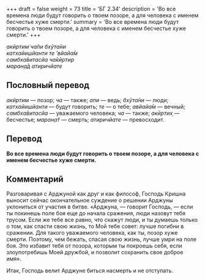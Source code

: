 +++
draft = false
weight = 73
title = 'БГ 2.34'
description = 'Во все времена люди будут говорить о твоем позоре, а для человека с именем бесчестье хуже смерти.'
summary = 'Во все времена люди будут говорить о твоем позоре, а для человека с именем бесчестье хуже смерти.'
+++

_акӣртим̇ ча̄пи бхӯта̄ни  
катхайишйанти те ’вйайа̄м  
самбха̄витасйа ча̄кӣртир  
маран̣а̄д атиричйате_

## Пословный перевод

_акӣртим_ — позор; _ча_ — также; _апи_ — ведь; _бхӯта̄ни_ — люди; _катхайишйанти_ — будут говорить; _те_ — о тебе; _авйайа̄м_ — вечный; _самбха̄витасйа_ — уважаемого человека; _ча_ — также; _акӣртих̣_ — бесчестье; _маран̣а̄т_ — смерть; _атиричйате_ — превосходит.

## Перевод

**Во все времена люди будут говорить о твоем позоре, а для человека с именем бесчестье хуже смерти.**

## Комментарий

Разговаривая с Арджуной как друг и как философ, Господь Кришна выносит сейчас окончательное суждение о решении Арджуны уклониться от участия в битве. «Арджуна, — говорит Господь, — если ты покинешь поле боя еще до начала сражения, люди назовут тебя трусом. Если же тебе все равно, что скажут люди, и ты думаешь только о том, как спасти свою жизнь, то Мой тебе совет: лучше погибни в сражении. Для такого уважаемого человека, как ты, позор хуже смерти. Поэтому, чем бежать, спасая свою жизнь, лучше умри на поле боя. Это избавит тебя от позора, которым ты покроешь себя, если злоупотребишь Моей дружбой, и позволит сохранить свое доброе имя».

Итак, Господь велит Арджуне биться насмерть и не отступать.
